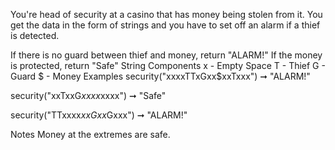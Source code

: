 You're head of security at a casino that has money being stolen from it. You get the data in the form of strings and you have to set off an alarm if a thief is detected.

If there is no guard between thief and money, return "ALARM!"
If the money is protected, return "Safe"
String Components
x - Empty Space
T - Thief
G - Guard
$ - Money
Examples
security("xxxxTTxGxx$xxTxxx") ➞ "ALARM!"

security("xxTxxG$xxxx$xxxx") ➞ "Safe"

security("TTxxxx$xxGxx$Gxxx") ➞ "ALARM!"

Notes
Money at the extremes are safe.